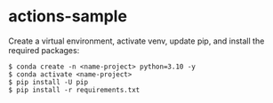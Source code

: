 # actions-sample

Create a virtual environment, activate venv, update pip, and install the required packages:

```
$ conda create -n <name-project> python=3.10 -y
$ conda activate <name-project>
$ pip install -U pip
$ pip install -r requirements.txt
```